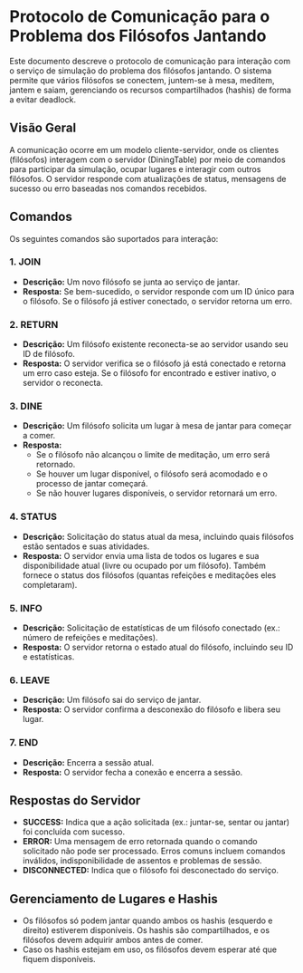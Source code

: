 # Protocolo de Comunicação para o Problema dos Filósofos Jantando

Este documento descreve o protocolo de comunicação para interação com o serviço de simulação do problema dos filósofos jantando. O sistema permite que vários filósofos se conectem, juntem-se à mesa, meditem, jantem e saiam, gerenciando os recursos compartilhados (hashis) de forma a evitar deadlock.

## Visão Geral

A comunicação ocorre em um modelo cliente-servidor, onde os clientes (filósofos) interagem com o servidor (DiningTable) por meio de comandos para participar da simulação, ocupar lugares e interagir com outros filósofos. O servidor responde com atualizações de status, mensagens de sucesso ou erro baseadas nos comandos recebidos.

## Comandos

Os seguintes comandos são suportados para interação:

### 1. **JOIN**
- **Descrição:** Um novo filósofo se junta ao serviço de jantar.
- **Resposta:** Se bem-sucedido, o servidor responde com um ID único para o filósofo. Se o filósofo já estiver conectado, o servidor retorna um erro.

### 2. **RETURN**
- **Descrição:** Um filósofo existente reconecta-se ao servidor usando seu ID de filósofo.
- **Resposta:** O servidor verifica se o filósofo já está conectado e retorna um erro caso esteja. Se o filósofo for encontrado e estiver inativo, o servidor o reconecta.

### 3. **DINE**
- **Descrição:** Um filósofo solicita um lugar à mesa de jantar para começar a comer.
- **Resposta:** 
  - Se o filósofo não alcançou o limite de meditação, um erro será retornado.
  - Se houver um lugar disponível, o filósofo será acomodado e o processo de jantar começará.
  - Se não houver lugares disponíveis, o servidor retornará um erro.

### 4. **STATUS**
- **Descrição:** Solicitação do status atual da mesa, incluindo quais filósofos estão sentados e suas atividades.
- **Resposta:** O servidor envia uma lista de todos os lugares e sua disponibilidade atual (livre ou ocupado por um filósofo). Também fornece o status dos filósofos (quantas refeições e meditações eles completaram).

### 5. **INFO**
- **Descrição:** Solicitação de estatísticas de um filósofo conectado (ex.: número de refeições e meditações).
- **Resposta:** O servidor retorna o estado atual do filósofo, incluindo seu ID e estatísticas.

### 6. **LEAVE**
- **Descrição:** Um filósofo sai do serviço de jantar.
- **Resposta:** O servidor confirma a desconexão do filósofo e libera seu lugar.

### 7. **END**
- **Descrição:** Encerra a sessão atual.
- **Resposta:** O servidor fecha a conexão e encerra a sessão.

## Respostas do Servidor

- **SUCCESS:** Indica que a ação solicitada (ex.: juntar-se, sentar ou jantar) foi concluída com sucesso.
- **ERROR:** Uma mensagem de erro retornada quando o comando solicitado não pode ser processado. Erros comuns incluem comandos inválidos, indisponibilidade de assentos e problemas de sessão.
- **DISCONNECTED:** Indica que o filósofo foi desconectado do serviço.

## Gerenciamento de Lugares e Hashis

- Os filósofos só podem jantar quando ambos os hashis (esquerdo e direito) estiverem disponíveis. Os hashis são compartilhados, e os filósofos devem adquirir ambos antes de comer.
- Caso os hashis estejam em uso, os filósofos devem esperar até que fiquem disponíveis.
